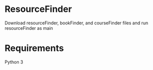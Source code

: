 # ResourceFinder
 Download resourceFinder, bookFinder, and courseFinder files and run resourceFinder as main

# Requirements
 Python 3
